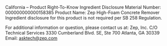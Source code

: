  
 
 
California – Product Right-To-Know Ingredient Disclosure 
Material Number: 000000000000158385 
Product Name: Zep High-Foam Concrete Remover 
Ingredient disclosure for this product is not required per SB 258 Regulation. 
 
For additional information or question, please contact us at: 
Zep, Inc. 
C/O Technical Services 
3330 Cumberland Blvd. SE, Ste 700 
Atlanta, GA 30339 
Email: asktech@zep.com 
 
 
 
 
